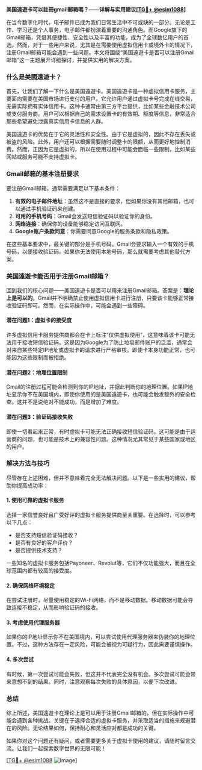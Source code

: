 **美国遠遊卡可以註冊gmail郵箱嗎？——详解与实用建议[[TG💪+ @esim1088](https://t.me/s/esim1088)]**

在当今数字化时代，电子邮件已成为我们日常生活中不可或缺的一部分。无论是工作、学习还是个人事务，电子邮件都扮演着重要的沟通角色。而Google旗下的Gmail邮箱，凭借其便捷性、安全性以及丰富的功能，成为了全球数亿用户的首选。然而，对于一些用户来说，尤其是在需要使用虚拟信用卡或境外卡的情况下，注册Gmail邮箱可能会遇到一些问题。本文将围绕“美国遠遊卡是否可以注册Gmail邮箱”这一主题展开详细探讨，并提供实用的解决方案。

### **什么是美國遠遊卡？**

首先，让我们了解一下什么是美国遠遊卡。美国遠遊卡是一种虚拟信用卡服务，主要面向需要在美国市场进行支付的用户。它允许用户通过虚拟卡号完成在线交易，无需实际拥有实体信用卡。这种卡通常由第三方平台提供，比如某些金融技术公司或支付服务商。用户可以根据自己的需求设置卡的有效期、额度等信息，非常适合那些希望避免泄露真实信用卡信息的人群。

美国遠遊卡的优势在于它的灵活性和安全性。由于它是虚拟的，因此不存在丢失或被盗的风险。此外，用户还可以根据需要随时调整卡的限额，从而更好地控制消费。然而，正因为它是虚拟的，所以在使用过程中可能会面临一些限制，比如某些网站或服务可能不支持虚拟卡。

### **Gmail邮箱的基本注册要求**

要注册Gmail邮箱，通常需要满足以下基本条件：

1. **有效的电子邮件地址**：虽然这不是直接的要求，但如果你没有其他邮箱，也可以通过手机验证码来创建。
2. **可用的手机号码**：Gmail会发送短信验证码以验证你的身份。
3. **网络连接**：确保你的设备能够稳定访问互联网。
4. **Google账户条款同意**：你需要同意Google的服务条款和隐私政策。

在这些基本要求中，最关键的部分是手机号码。Gmail会要求输入一个有效的手机号码，以便接收验证码。如果你无法使用本地号码，那么就需要考虑其他替代方案。

### **美国遠遊卡能否用于注册Gmail邮箱？**

回到我们的核心问题——美国遠遊卡是否可以用来注册Gmail邮箱。答案是：**理论上是可以的**。Gmail并不明确禁止使用虚拟信用卡进行注册，只要该卡能够正常接收验证码即可。然而，在实际操作中，可能会遇到一些障碍。

#### **潜在问题1：虚拟卡的接受度**
许多虚拟信用卡服务提供商都会在卡上标注“仅供虚拟使用”，这意味着该卡可能无法用于接收短信验证码。这是因为Google为了防止垃圾邮件账户的泛滥，通常会对来自某些特定IP地址或虚拟卡的请求进行严格审核。即使卡本身功能正常，也可能因为这些限制而被拒绝。

#### **潜在问题2：地理位置限制**
Gmail的注册过程可能会检测到你的IP地址，并据此判断你的地理位置。如果IP地址显示你不在美国境内，即使你使用的是美国遠遊卡，也可能会触发额外的安全检查。这并不是说绝对不能成功，而是增加了难度。

#### **潜在问题3：验证码接收失败**
即使一切看起来正常，有时虚拟卡可能无法正确接收短信验证码。这可能是由于运营商的问题，也可能是技术上的兼容性问题。这种情况尤其常见于某些国家或地区的用户。

### **解决方法与技巧**

尽管存在上述困难，但并不意味着完全无法解决问题。以下是一些实用的建议，帮助你提高成功率：

#### **1. 使用可靠的虚拟卡服务**
选择一家信誉良好且广受好评的虚拟卡服务提供商至关重要。在选择时，可以参考以下几点：
- 是否支持短信验证码接收？
- 是否有良好的客户评价？
- 是否提供技术支持？

一些知名的虚拟卡服务包括Payoneer、Revolut等，它们不仅功能强大，而且在全球范围内都有较高的接受度。

#### **2. 确保网络环境稳定**
在尝试注册时，尽量使用稳定的Wi-Fi网络，而不是移动数据。移动数据可能会导致连接不稳定，从而影响验证码的接收。

#### **3. 考虑使用代理服务器**
如果你的IP地址显示你不在美国境内，可以尝试使用代理服务器来伪装你的地理位置。不过，这种方法存在一定风险，可能会被视为可疑行为，因此需要谨慎操作。

#### **4. 多次尝试**
有时候，第一次尝试可能会失败，但这并不代表完全没有机会。多次尝试可能会带来意想不到的结果。同时，注意观察每次失败的具体原因，以便下次改进。

### **总结**

综上所述，美国遠遊卡在理论上是可以用于注册Gmail邮箱的，但在实际操作中可能会遇到各种挑战。关键在于选择合适的虚拟卡服务，并采取适当的措施来规避潜在的风险。无论结果如何，保持耐心和灵活应对都是成功的关键。

如果你对这个问题还有疑问，或者需要更多关于虚拟卡使用的建议，请随时留言交流。让我们一起探索数字世界的无限可能！

[[TG💪+ @esim1088](https://t.me/s/esim1088) ![Image](https://i.postimg.cc/4NQfJmqS/Snipaste-2025-05-13-00-14-12.png)]